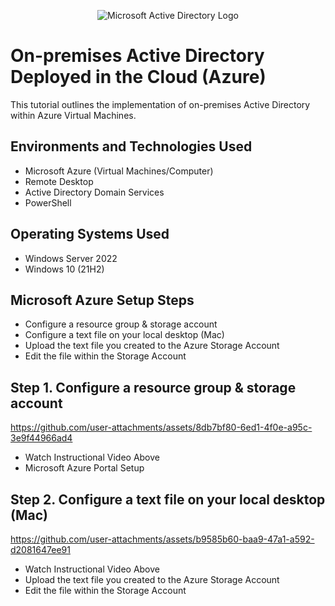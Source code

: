 <p align="center">
<img src="https://i.imgur.com/pU5A58S.png" alt="Microsoft Active Directory Logo"/>
</p>

<h1>On-premises Active Directory Deployed in the Cloud (Azure)</h1>
This tutorial outlines the implementation of on-premises Active Directory within Azure Virtual Machines.<br />



<h2>Environments and Technologies Used</h2>

- Microsoft Azure (Virtual Machines/Computer)
- Remote Desktop
- Active Directory Domain Services
- PowerShell

<h2>Operating Systems Used </h2>

- Windows Server 2022
- Windows 10 (21H2)

<h2>Microsoft Azure Setup Steps</h2>

- Configure a resource group & storage account
- Configure a text file on your local desktop (Mac)
- Upload the text file you created to the Azure Storage Account
- Edit the file within the Storage Account

<h2>Step 1. Configure a resource group & storage account</h2>

 

https://github.com/user-attachments/assets/8db7bf80-6ed1-4f0e-a95c-3e9f44966ad4

- Watch Instructional Video Above
- Microsoft Azure Portal Setup



<h2>Step 2. Configure a text file on your local desktop (Mac)</h2>


https://github.com/user-attachments/assets/b9585b60-baa9-47a1-a592-d2081647ee91

- Watch Instructional Video Above
- Upload the text file you created to the Azure Storage Account
- Edit the file within the Storage Account

